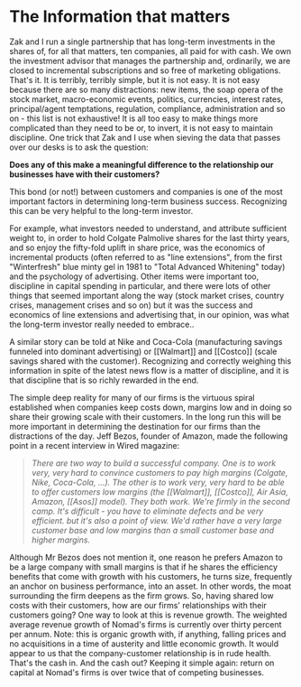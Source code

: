 # The Information that matters

Zak and I run a single partnership that has long-term investments in the shares of, for all that matters, ten companies, all paid for with cash. We own the investment advisor that manages the partnership and, ordinarily, we are closed to incremental subscriptions and so free of marketing obligations. That's it. It is terribly, terribly simple, but it is not easy. It is not easy because there are so many distractions: new items, the soap opera of the stock market, macro-economic events, politics, currencies, interest rates, principal/agent temptations, regulation, compliance, administration and so on - this list is not exhaustive!
It is all too easy to make things more complicated than they need to be or, to invert, it is not easy to maintain discipline. One trick that Zak and I use when sieving the data that passes over our desks is to ask the question:

**Does any of this make a meaningful difference to the relationship our businesses have with their customers?**

This bond (or not!) between customers and companies is one of the most important factors in determining long-term business success. Recognizing this can be very helpful to the long-term investor.

For example, what investors needed to understand, and attribute sufficient weight to, in order to hold Colgate Palmolive shares for the last thirty years, and so enjoy the fifty-fold uplift in share price, was the economics of incremental products (often referred to as "line extensions", from the first "Winterfresh" blue minty gel in 1981 to "Total Advanced Whitening" today) and the psychology of advertising. Other items were important too, discipline in capital spending in particular, and there were lots of other things that seemed important along the way (stock market crises, country crises, management crises and so on) but it was the success and economics of line extensions and advertising that, in our opinion, was what the long-term investor really needed to embrace..

A similar story can be told at Nike and Coca-Cola (manufacturing savings funneled into dominant advertising) or [[Walmart]] and [[Costco]] (scale savings shared with the customer). Recognizing and correctly weighing this information in spite of the latest news flow is a matter of discipline, and it is that discipline that is so richly rewarded in the end.

The simple deep reality for many of our firms is the virtuous spiral established when companies keep costs down, margins low and in doing so share their growing scale with their customers. In the long run this will be more important in determining the destination for our firms than the distractions of the day. Jeff Bezos, founder of Amazon, made the following point in a recent interview in Wired magazine:

>*There are two way to build a successful company. One is to work very, very hard to convince customers to pay high margins (Colgate, Nike, Coca-Cola, ...). The other is to work very, very hard to be able to offer customers low margins (the [[Walmart]], [[Costco]], Air Asia, Amazon, [[Asos]] model). They both work. We're firmly in the second camp. It's difficult - you have to eliminate defects and be very efficient. but it's also a point of view. We'd rather have a very large customer base and low margins than a small customer base and higher margins.*

Although Mr Bezos does not mention it, one reason he prefers Amazon to be a large company with small margins is that if he shares the efficiency benefits that come with growth with his customers, he turns size, frequently an anchor on business performance, into an asset. In other words, the moat surrounding the firm deepens as the firm grows. So, having shared low costs with their customers, how are our firms' relationships with their customers going? One way to look at this is revenue growth. The weighted average revenue growth of Nomad's firms is currently over thirty percent per annum. Note: this is organic growth with, if anything, falling prices and no acquisitions in a time of austerity and little economic growth. It would appear to us that the company-customer relationship is in rude health. That's the cash in. And the cash out? Keeping it simple again: return on capital at Nomad's firms is over twice that of competing businesses.

